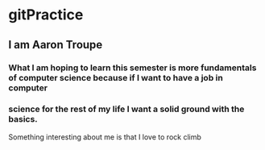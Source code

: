 # gitPractice

## I am Aaron Troupe

### What I am hoping to learn this semester is more fundamentals of computer science because if I want to have a job in computer
### science for the rest of my life I want a solid ground with the basics.

Something interesting about me is that I love to rock climb
